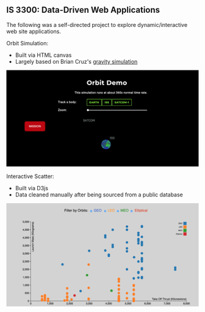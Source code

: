 ## IS 3300: Data-Driven Web Applications

The following was a self-directed project to explore dynamic/interactive web site applications.

Orbit Simulation:
- Built via HTML canvas
- Largely based on Brian Cruz's [gravity simulation](http://justfound.co/gravity/)

![Orbit](/img/orbit_pic.png "Orbit Simulation")

Interactive Scatter:
- Built via D3js
- Data cleaned manually after being sourced from a public database

![Scatter](/img/scatter_pic.png "Scatterplot")
